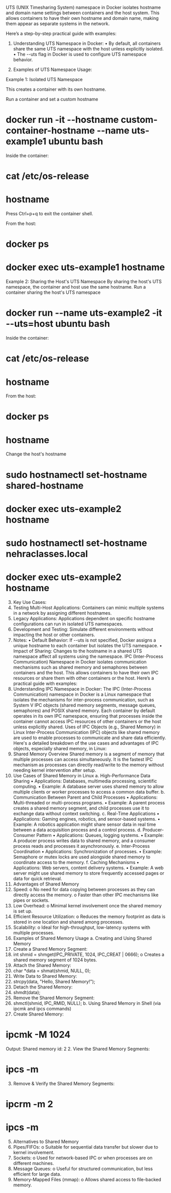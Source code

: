 UTS (UNIX Timesharing System) namespace in Docker isolates hostname and domain 
name settings between containers and the host system. This allows containers to have their own 
hostname and domain name, making them appear as separate systems in the network. 

Here’s a step-by-step practical guide with examples: 

1. Understanding UTS Namespace in Docker: 
• By default, all containers share the same UTS namespace with the host unless explicitly 
isolated. 
• The --uts flag in Docker is used to configure UTS namespace behavior. 

2. Examples of UTS Namespace Usage: 

Example 1: Isolated UTS Namespace 

This creates a container with its own hostname. 

Run a container and set a custom hostname 

# docker run -it --hostname custom-container-hostname --name uts-example1 ubuntu bash 
Inside the container: 

# cat /etc/os-release 

# hostname 

Press Ctrl+p+q to exit the container shell. 

From the host: 

# docker ps 

# docker exec uts-example1 hostname 

Example 2: Sharing the Host's UTS Namespace 
By sharing the host's UTS namespace, the container and host use the same hostname. 
Run a container sharing the host's UTS namespace

# docker run --name uts-example2 -it --uts=host ubuntu bash 

Inside the container: 
# cat /etc/os-release 

# hostname 
From the host: 
# docker ps 
# hostname 
Change the host's hostname 
# sudo hostnamectl set-hostname shared-hostname 
# docker exec uts-example2 hostname 
# sudo hostnamectl set-hostname nehraclasses.local 
# docker exec uts-example2 hostname 
3. Key Use Cases: 
1. Testing Multi-Host Applications: Containers can mimic multiple systems in a 
network by assigning different hostnames. 
2. Legacy Applications: Applications dependent on specific hostname configurations can 
run in isolated UTS namespaces. 
3. Development and Testing: Simulate different environments without impacting the 
host or other containers. 
4. Notes: 
• Default Behavior: If --uts is not specified, Docker assigns a unique hostname to each 
container but isolates the UTS namespace. 
• Impact of Sharing: Changes to the hostname in a shared UTS namespace affect all 
systems using the namespace.
IPC (Inter-Process Communication) Namespace in Docker isolates communication 
mechanisms such as shared memory and semaphores between containers and the host. This 
allows containers to have their own IPC resources or share them with other containers or the 
host. 
Here’s a practical guide with examples: 
1. Understanding IPC Namespace in Docker: 
The IPC (Inter-Process Communication) namespace in Docker is a Linux namespace that 
isolates the mechanisms for inter-process communication, such as System V IPC objects 
(shared memory segments, message queues, semaphores) and POSIX shared memory. 
Each container by default operates in its own IPC namespace, ensuring that processes inside 
the container cannot access IPC resources of other containers or the host unless explicitly 
shared. 
Uses of IPC Objects (e.g., Shared Memory) in Linux 
Inter-Process Communication (IPC) objects like shared memory are used to enable processes 
to communicate and share data efficiently. Here's a detailed breakdown of the use cases and 
advantages of IPC objects, especially shared memory, in Linux: 
1. Shared Memory Overview 
Shared memory is a segment of memory that multiple processes can access simultaneously. It 
is the fastest IPC mechanism as processes can directly read/write to the memory without 
needing kernel intervention after setup. 
2. Use Cases of Shared Memory in Linux 
a. High-Performance Data Sharing 
• Applications: Databases, multimedia processing, scientific computing. 
• Example: A database server uses shared memory to allow multiple clients or worker 
processes to access a common data buffer. 
b. Communication Between Parent and Child Processes 
• Applications: Multi-threaded or multi-process programs.
• Example: A parent process creates a shared memory segment, and child processes use 
it to exchange data without context switching. 
c. Real-Time Applications 
• Applications: Gaming engines, robotics, and sensor-based systems. 
• Example: A robotics application might share sensor data in real time between a data 
acquisition process and a control process. 
d. Producer-Consumer Pattern 
• Applications: Queues, logging systems. 
• Example: A producer process writes data to shared memory, and a consumer process 
reads and processes it asynchronously. 
e. Inter-Process Coordination 
• Applications: Synchronization of processes. 
• Example: Semaphore or mutex locks are used alongside shared memory to coordinate 
access to the memory. 
f. Caching Mechanisms 
• Applications: Web servers, content delivery systems. 
• Example: A web server might use shared memory to store frequently accessed pages 
or data for quick retrieval. 
3. Advantages of Shared Memory 
1. Speed: 
o No need for data copying between processes as they can directly access the 
memory. 
o Faster than other IPC mechanisms like pipes or sockets. 
2. Low Overhead: 
o Minimal kernel involvement once the shared memory is set up. 
3. Efficient Resource Utilization: 
o Reduces the memory footprint as data is stored in one location and shared 
among processes. 
4. Scalability: 
o Ideal for high-throughput, low-latency systems with multiple processes. 
4. Examples of Shared Memory Usage
a. Creating and Using Shared Memory 
1. Create a Shared Memory Segment: 
2. int shmid = shmget(IPC_PRIVATE, 1024, IPC_CREAT | 0666); 
o Creates a shared memory segment of 1024 bytes. 
3. Attach the Shared Memory: 
4. char *data = shmat(shmid, NULL, 0); 
5. Write Data to Shared Memory: 
6. strcpy(data, "Hello, Shared Memory!"); 
7. Detach the Shared Memory: 
8. shmdt(data); 
9. Remove the Shared Memory Segment: 
10. shmctl(shmid, IPC_RMID, NULL); 
b. Using Shared Memory in Shell (via ipcmk and ipcs commands) 
1. Create Shared Memory: 
# ipcmk -M 1024 
Output: 
Shared memory id: 2 
2. View the Shared Memory Segments: 
# ipcs -m 
3. Remove & Verify the Shared Memory Segments: 
# ipcrm -m 2 
# ipcs -m 
5. Alternatives to Shared Memory 
1. Pipes/FIFOs: 
o Suitable for sequential data transfer but slower due to kernel involvement. 
2. Sockets: 
o Used for network-based IPC or when processes are on different machines. 
3. Message Queues: 
o Useful for structured communication, but less efficient for large data. 
4. Memory-Mapped Files (mmap): 
o Allows shared access to file-backed memory.


